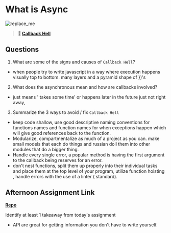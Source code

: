 # What is Async

![replace_me](https://codeworks.blob.core.windows.net/public/assets/img/illustrations/placeholder.svg)

> **📖 [Callback Hell](https://codeworksacademy.com/fs-student-guide/resources/wk4/01-Callbacks)**

## Questions

1. What are some of the signs and causes of `Callback Hell`?

- when people try to write  javascript in a way where execution happens visually top to bottom. many layers and a pyramid shape  of })'s

2. What does the asynchronous mean and how are callbacks involved?

- just means ' takes some time' or happens later in the future just not right away, 

3. Summarize the 3 ways to avoid / fix `Callback Hell`

- keep code shallow, use good descriptive naming conventions for functions names and function names for when exceptions happen which will give good references back to the function.
- Modularize, compartmentalize as much of a project as you can. make small models that each do things and russian doll them into other modules  that do a bigger thing. 
- Handle every single error, a popular method is having the first argument to the callback being reserves for an error.
- don't nest functions, split them up properly into their individual tasks  and place them at the top level of your program, utilize function hoisting , handle errors with the use of a linter ( standard).

## Afternoon Assignment Link

**[Repo](https://github.com/TungLe0319/Trivia)**

Identify at least 1 takeaway from today's assignment

 - API are great for getting information you don't have to write yourself.
